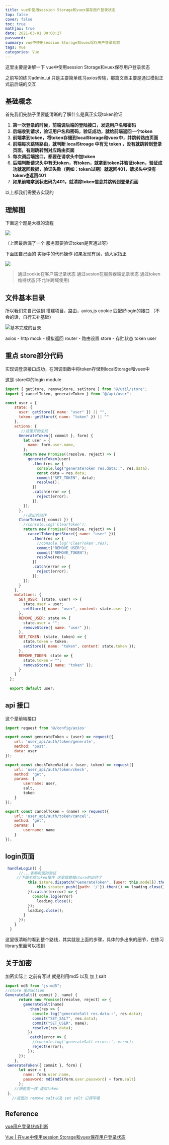 ```yaml
---
title: vue中使用session Storage和vuex保存用户登录状态
top: false
cover: false
toc: true
mathjax: true
date: 2021-03-01 00:00:27
password:
summary: vue中使用session Storage和vuex保存用户登录状态
tags: Vue
categories: Vue
---
```


这里主要是讲解一下 vue中使用session Storage和vuex保存用户登录状态

之前写的练习admin_ui 只是主要简单练习axios传输，那篇文章主要是通过模拟正式前后端的交互

## 基础概念

首先我们先脑子里要能清晰的了解什么是真正实现token验证

1. **第一次登录的时候，前端调后端的登陆接口，发送用户名和密码**
2. **后端收到请求，验证用户名和密码，验证成功，就给前端返回一个token**
3. **前端拿到token，将token存储到localStorage和vuex中，并跳转路由页面**
4. **前端每次跳转路由，就判断 localStroage 中有无 token ，没有就跳转到登录页面，有则跳转到对应路由页面**
5. **每次调后端接口，都要在请求头中加token**
6. **后端判断请求头中有无token，有token，就拿到token并验证token，验证成功就返回数据，验证失败（例如：token过期）就返回401，请求头中没有token也返回401**
7. **如果前端拿到状态码为401，就清除token信息并跳转到登录页面**

以上都我们需要去实现的

## 理解图

下面这个题是大概的流程

![](Vuex-Login/image-20210311205941836.png)

（上面最后漏了一个 服务器要验证token是否通过呀）

下面图自己画的  实际中的代码操作 如果发现有误，请大家指正

![](Vuex-Login/image-20210309173907677.png)

>通过cookie在客户端记录状态
>通过sesion在服务器端记录状态
>通过token维持状态(不允许跨域使用)


## 文件基本目录

所以我们先自己做到 搭建项目，路由，axios,js cookie 匹配好login的接口 （不会的话，自行去补基础）

![基本完成的目录](Vuex-Login/image-20210309004645511.png)



axios - http
mock - 模拟返回
router - 路由设置
store - 存贮状态 token user

## 重点 store部分代码

实现调登录接口成功，在回调函数中将token存储到localStorage和vuex中

这是 store中的login module 

```js
import { getStore, removeStore, setStore } from "@/util/store";
import { cancelToken, generateToken } from "@/api/user";

const user = {
    state: { 
      user: getStore({ name: "user" }) || "",
      token: getStore({ name: "token" }) || ""
    },
    actions: { 
       //这里开始生成
      GenerateToken({ commit }, form) {
        let user = {
          name: form.user.name, 
        };
        return new Promise((resolve, reject) => {
          generateToken(user)
            .then(res => {
              console.log("generateToken res.data::", res.data);
              const data = res.data;
              commit("SET_TOKEN", data);
              resolve();
            })
            .catch(error => {
              reject(error);
            });
        });
      },
        //退出的动作
      ClearToken({ commit }) {
        //console.log('ClearToken');
        return new Promise((resolve, reject) => {
          cancelToken(getStore({ name: "user" }))
            .then(res => {
              //console.log('ClearToken',res);
              commit("REMOVE_USER");
              commit("REMOVE_TOKEN");
              resolve(res);
            })
            .catch(error => {
              reject(error);
            });
        });
      }
    },
    mutations: {
      SET_USER: (state, user) => {
        state.user = user;
        setStore({ name: "user", content: state.user });
      },
      REMOVE_USER: state => {
        state.user = "";
        removeStore({ name: "user" });
      },
      SET_TOKEN: (state, token) => {
        state.token = token;
        setStore({ name: "token", content: state.token });
      },
      REMOVE_TOKEN: state => {
        state.token = "";
        removeStore({ name: "token" });
      }
    }
  };
  
  export default user;
```

## api 接口

这个是前端接口

```js
import request from '@/config/axios'

export const generateToken = (user) => request({
    url: 'user_api/auth/token/generate',
    method: 'post',
    data: user
});

export const checkTokenValid = (user, token) => request({
    url: 'user_api/auth/token/check',
    method: 'get',
    params: {
        username: user,
        salt,
        token
    }
});

export const cancelToken = (name) => request({
    url: 'user_api/auth/token/cancel',
    method: 'get',
    params: {
        username: name
    }
});

```

## login页面

```js
 handleLogin() { 
      //...省略前面的验证
     //下面生成token操作 这里就是喊store的动作了
          this.$store.dispatch("GenerateToken", {user: this.model}).then(() => {
              this.$router.push({path: '/'}).then(() => loading.close());
          }).catch((errror) => {
            console.log(error)
              loading.close();
          });
          loading.close();
        }
      });
    }
  }
```

这里很清晰的看到整个路线，其实就是上面的步骤，具体的多出来的细节，在练习library里面可以找到

## 关于加密

加密实际上 之前有写过 就是利用md5 以及 加上salt

```js
import md5 from "js-md5";
//store 里的action
GenerateSalt({ commit }, name) {
      return new Promise((resolve, reject) => {
        generateSalt(name)
          .then(res => {
            console.log("generateSalt res.data::", res.data);
            commit("SET_SALT", res.data);
            commit("SET_USER", name);
            resolve(res.data);
          })
          .catch(error => {
            //console.log('generateSalt error::', error);
            reject(error);
          });
      });
    },
 GenerateToken({ commit }, form) {
      let user = {
        name: form.user.name,
        password: md5(md5(form.user.password) + form.salt)
      };
	//跟前面一样 请求token
 },
   //后面的 remove salt以及 set salt 记得写哦
```





## Reference

[vue用户登录状态判断](https://www.cnblogs.com/Grewer/p/8440726.html)

[Vue | 在vue中使用session Storage和vuex保存用户登录状态](https://blog.csdn.net/hellojoy/article/details/105426536)